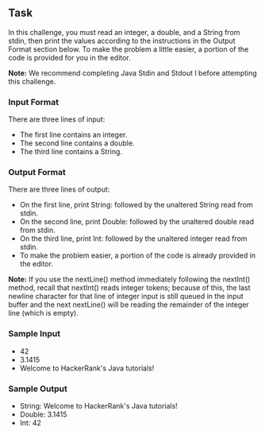 ## Task

In this challenge, you must read an integer, a double, and a String from stdin, then print the values according to the instructions in the Output Format section below. To make the problem a little easier, a portion of the code is provided for you in the editor.

**Note:** We recommend completing Java Stdin and Stdout I before attempting this challenge.

### Input Format

There are three lines of input:

- The first line contains an integer.
- The second line contains a double.
- The third line contains a String.

### Output Format

There are three lines of output:

- On the first line, print String: followed by the unaltered String read from stdin.
- On the second line, print Double: followed by the unaltered double read from stdin.
- On the third line, print Int: followed by the unaltered integer read from stdin.
- To make the problem easier, a portion of the code is already provided in the editor.

**Note:** If you use the nextLine() method immediately following the nextInt() method, recall that nextInt() reads integer tokens; because of this, the last newline character for that line of integer input is still queued in the input buffer and the next nextLine() will be reading the remainder of the integer line (which is empty).

### Sample Input

- 42
- 3.1415
- Welcome to HackerRank's Java tutorials!

### Sample Output

- String: Welcome to HackerRank's Java tutorials!
- Double: 3.1415
- Int: 42
